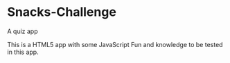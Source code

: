 Snacks-Challenge
================

A quiz app

This is a HTML5 app with some JavaScript
Fun and knowledge to be tested in this app.
